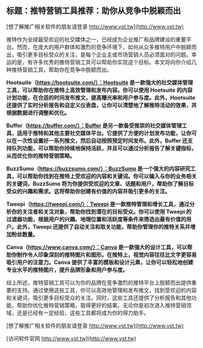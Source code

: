 ## **标题：推特营销工具推荐：助你从竞争中脱颖而出**

[想了解推广相关软件的朋友请登录 http://www.vst.tw](http://www.vst.tw)

推特作为全球最受欢迎的社交媒体之一，已经成为企业推广和品牌建设的重要平台。然而，在庞大的用户群体和激烈的竞争环境下，如何从众多推特用户中脱颖而出，吸引更多目标受众的关注，是每个企业主或市场营销人员必须面对的问题。幸运的是，有许多优秀的推特营销工具可以帮助你实现这个目标。本文将向你介绍几种推特营销工具，帮助你在竞争中脱颖而出。

**Hootsuite（https://hootsuite.com/）：Hootsuite 是一款强大的社交媒体管理工具，可以帮助你在推特上高效管理和发布内容。你可以使用 Hootsuite 的内容计划功能，在合适的时间发布推文，提高曝光率和用户参与度。此外，Hootsuite 还提供了实时分析报告和自定义仪表盘，让你可以清楚地了解推特活动的效果，并根据数据进行调整和优化。**

**Buffer（https://buffer.com/）：Buffer 是另一款备受推崇的社交媒体管理工具，适用于推特和其他主要社交媒体平台。它提供了方便的计划发布功能，让你可以在一次性设置好一系列推文，然后自动按照预定时间发布。此外，Buffer 还支持队列功能，可以帮助你持续地保持活跃，并且可以通过分析报告了解关键指标，从而优化你的推特营销策略。**

**BuzzSumo（https://buzzsumo.com/）：BuzzSumo 是一个强大的内容研究工具，可以帮助你找到在推特上受欢迎的内容和关键词。你可以输入与你的业务相关的关键词，BuzzSumo 将为你提供受欢迎的文章、话题和用户，帮助你了解目标受众的兴趣和需求。这将帮助你创建有价值的内容并吸引更多的关注。**

**Tweepi（https://tweepi.com/）：Tweepi 是一款推特管理和增长工具，通过分析你的关注者和关注对象，帮助你找到潜在的目标受众。你可以使用 Tweepi 的过滤器功能，根据用户的兴趣、地理位置和活跃度等条件来筛选出最有价值的用户。此外，Tweepi 还提供了自动关注和取关功能，帮助你管理你的推特关系并增加粉丝数量。**

**Canva（https://www.canva.com/）：Canva 是一款强大的设计工具，可以帮助你制作令人印象深刻的推特图片和图形。在推特上，视觉内容往往比文字更容易吸引用户的注意力。Canva 提供了丰富的模板和设计元素，让你可以轻松地创建专业水平的推特图片，提升品牌形象和用户参与度。**

综上所述，推特营销工具可以为你的品牌在竞争激烈的推特平台上脱颖而出提供重要的支持。通过使用这些工具，你可以高效地管理和发布推文，找到受欢迎的内容和关键词，吸引更多目标受众的关注。同时，这些工具还提供了分析报告和其他功能，帮助你优化推特营销策略，取得更好的结果。无论你是初次进入推特营销领域，还是已经有一定经验，这些工具都将成为你的得力助手。

[想了解推广相关软件的朋友请登录 http://www.vst.tw](http://www.vst.tw)


[访问软件官网 http://www.vst.tw](http://www.vst.tw)
